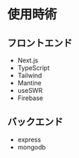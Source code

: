 # 使用時術

## フロントエンド

- Next.js
- TypeScript
- Tailwind
- Mantine
- useSWR
- Firebase

## バックエンド

- express
- mongodb
